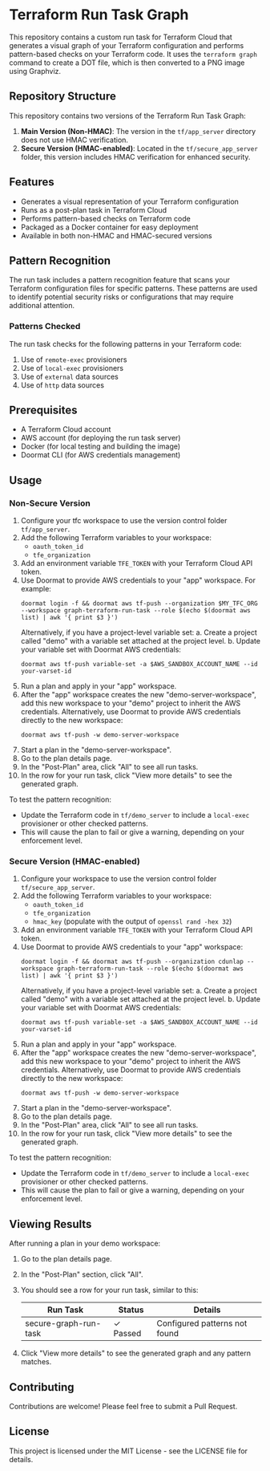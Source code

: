 # Terraform Run Task Graph

This repository contains a custom run task for Terraform Cloud that generates a visual graph of your Terraform configuration and performs pattern-based checks on your Terraform code. It uses the `terraform graph` command to create a DOT file, which is then converted to a PNG image using Graphviz.

## Repository Structure

This repository contains two versions of the Terraform Run Task Graph:

1. **Main Version (Non-HMAC)**: The version in the `tf/app_server` directory does not use HMAC verification.
2. **Secure Version (HMAC-enabled)**: Located in the `tf/secure_app_server` folder, this version includes HMAC verification for enhanced security.

## Features

- Generates a visual representation of your Terraform configuration
- Runs as a post-plan task in Terraform Cloud
- Performs pattern-based checks on Terraform code
- Packaged as a Docker container for easy deployment
- Available in both non-HMAC and HMAC-secured versions

## Pattern Recognition

The run task includes a pattern recognition feature that scans your Terraform configuration files for specific patterns. These patterns are used to identify potential security risks or configurations that may require additional attention.

### Patterns Checked

The run task checks for the following patterns in your Terraform code:

1. Use of `remote-exec` provisioners
2. Use of `local-exec` provisioners
3. Use of `external` data sources
4. Use of `http` data sources

## Prerequisites

- A Terraform Cloud account
- AWS account (for deploying the run task server)
- Docker (for local testing and building the image)
- Doormat CLI (for AWS credentials management)

## Usage

### Non-Secure Version

1. Configure your tfc workspace to use the version control folder `tf/app_server`.
2. Add the following Terraform variables to your workspace:
   - `oauth_token_id`
   - `tfe_organization`
3. Add an environment variable `TFE_TOKEN` with your Terraform Cloud API token.
4. Use Doormat to provide AWS credentials to your "app" workspace. For example:
   ```
   doormat login -f && doormat aws tf-push --organization $MY_TFC_ORG --workspace graph-terraform-run-task --role $(echo $(doormat aws list) | awk '{ print $3 }')
   ```
   Alternatively, if you have a project-level variable set:
   a. Create a project called "demo" with a variable set attached at the project level.
   b. Update your variable set with Doormat AWS credentials:
   ```
   doormat aws tf-push variable-set -a $AWS_SANDBOX_ACCOUNT_NAME --id your-varset-id
   ```
5. Run a plan and apply in your "app" workspace.
6. After the "app" workspace creates the new "demo-server-workspace", add this new workspace to your "demo" project to inherit the AWS credentials. Alternatively, use Doormat to provide AWS credentials directly to the new workspace:
   ```
   doormat aws tf-push -w demo-server-workspace
   ```
7. Start a plan in the "demo-server-workspace".
8. Go to the plan details page.
9. In the "Post-Plan" area, click "All" to see all run tasks.
10. In the row for your run task, click "View more details" to see the generated graph.

To test the pattern recognition:
- Update the Terraform code in `tf/demo_server` to include a `local-exec` provisioner or other checked patterns.
- This will cause the plan to fail or give a warning, depending on your enforcement level.

### Secure Version (HMAC-enabled)

1. Configure your workspace to use the version control folder `tf/secure_app_server`.
2. Add the following Terraform variables to your workspace:
   - `oauth_token_id`
   - `tfe_organization`
   - `hmac_key` (populate with the output of `openssl rand -hex 32`)
3. Add an environment variable `TFE_TOKEN` with your Terraform Cloud API token.
4. Use Doormat to provide AWS credentials to your "app" workspace:
   ```
   doormat login -f && doormat aws tf-push --organization cdunlap --workspace graph-terraform-run-task --role $(echo $(doormat aws list) | awk '{ print $3 }')
   ```
   Alternatively, if you have a project-level variable set:
   a. Create a project called "demo" with a variable set attached at the project level.
   b. Update your variable set with Doormat AWS credentials:
   ```
   doormat aws tf-push variable-set -a $AWS_SANDBOX_ACCOUNT_NAME --id your-varset-id
   ```
5. Run a plan and apply in your "app" workspace.
6. After the "app" workspace creates the new "demo-server-workspace", add this new workspace to your "demo" project to inherit the AWS credentials. Alternatively, use Doormat to provide AWS credentials directly to the new workspace:
   ```
   doormat aws tf-push -w demo-server-workspace
   ```
7. Start a plan in the "demo-server-workspace".
8. Go to the plan details page.
9. In the "Post-Plan" area, click "All" to see all run tasks.
10. In the row for your run task, click "View more details" to see the generated graph.

To test the pattern recognition:
- Update the Terraform code in `tf/demo_server` to include a `local-exec` provisioner or other checked patterns.
- This will cause the plan to fail or give a warning, depending on your enforcement level.

## Viewing Results

After running a plan in your demo workspace:

1. Go to the plan details page.
2. In the "Post-Plan" section, click "All".
3. You should see a row for your run task, similar to this:

   | Run Task | Status | Details |
   |----------|--------|---------|
   | secure-graph-run-task | ✓ Passed | Configured patterns not found |

4. Click "View more details" to see the generated graph and any pattern matches.

## Contributing

Contributions are welcome! Please feel free to submit a Pull Request.

## License

This project is licensed under the MIT License - see the LICENSE file for details.